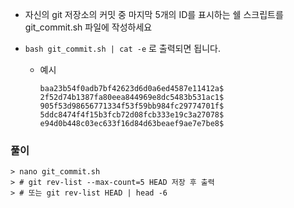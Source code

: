 - 자신의 git 저장소의 커밋 중 마지막 5개의 ID를 표시하는 쉘 스크립트를 git_commit.sh 파일에 작성하세요

- `bash git_commit.sh | cat -e` 로 출력되면 됩니다.

  - 예시

    ```shell
    baa23b54f0adb7bf42623d6d0a6ed4587e11412a$
    2f52d74b1387fa80eea844969e8dc5483b531ac1$
    905f53d98656771334f53f59bb984fc29774701f$
    5ddc8474f4f15b3fcb72d08fcb333e19c3a27078$
    e94d0b448c03ec633f16d84d63beaef9ae7e7be8$
    ```



### 풀이

```shell
> nano git_commit.sh
> # git rev-list --max-count=5 HEAD 저장 후 출력
> # 또는 git rev-list HEAD | head -6
```


